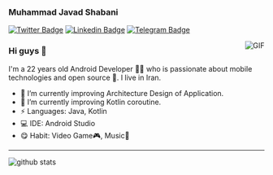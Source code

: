 ### Muhammad Javad Shabani

[![Twitter Badge](https://img.shields.io/badge/-@Muhamma11049470-1ca0f1?style=flat-square&labelColor=1ca0f1&logo=twitter&logoColor=white&link=https://twitter.com/Muhamma11049470)](https://twitter.com/Muhamma11049470) 
[![Linkedin Badge](https://img.shields.io/badge/-mohammad--javad--shabani77-blue?style=flat-square&logo=Linkedin&logoColor=white&link=https://www.linkedin.com/in/mohammad-javad-shabani77/)](https://www.linkedin.com/in/mohammad-javad-shabani77/)
[![Telegram Badge](https://img.shields.io/badge/-@MuhammadــJavad_ـShabani-4f8aff?style=flat-square&labelColor=4f8aff&logo=telegram&logoColor=white&link=https://t.me/Muhammad_Javad_Shabani)](https://t.me/Muhammad_Javad_Shabani) 

<img align="right" alt="GIF" src="https://raw.githubusercontent.com/haoruilee/haoruilee/master/pic/pusheencode.gif" />

### Hi guys 👋
I'm a 22 years old Android Developer 👨‍💻 who is passionate about mobile technologies and open source 👀. I live in Iran.

- 🔭 I’m currently improving Architecture Design of Application.
- 🌱 I’m currently improving Kotlin coroutine.
- ⚡ Languages: Java, Kotlin
- 💻 IDE: Android Studio
- 😋 Habit: Video Game🎮, Music🎵
---------------------------------------------------------------------------------------------------------------------------------------------------------------------------------
![github stats](https://github-readme-stats.vercel.app/api?username=Muhammad-Javad&show_icons=true)

